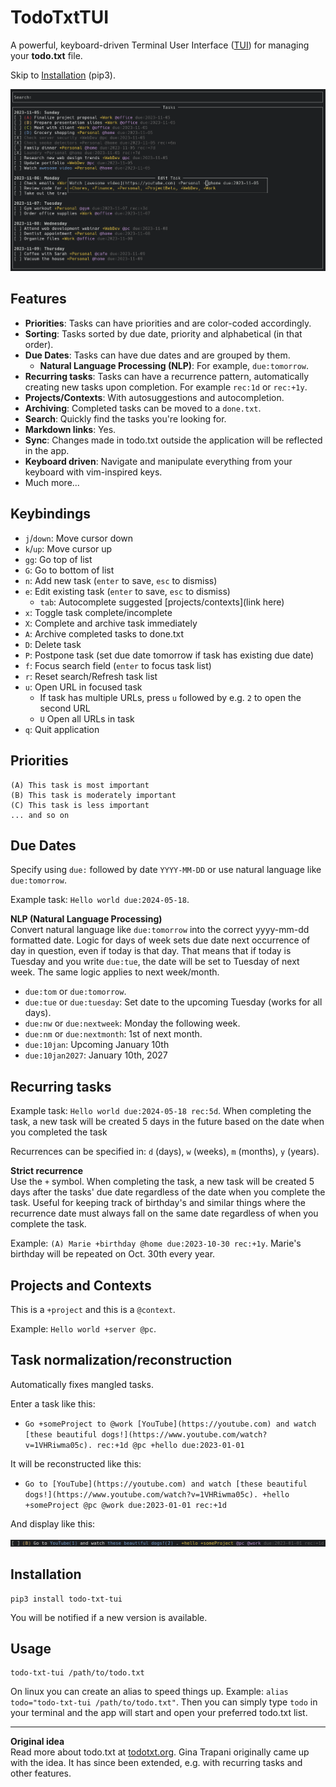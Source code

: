 # TodoTxtTUI

A powerful, keyboard-driven Terminal User Interface ([TUI](https://en.wikipedia.org/wiki/Text-based_user_interface)) for managing your **todo.txt** file.

Skip to [Installation](#installation) (pip3).

![Screenshot](screenshot.png)

## Features

- **Priorities**: Tasks can have priorities and are color-coded accordingly.
- **Sorting**: Tasks sorted by due date, priority and alphabetical (in that order).
- **Due Dates**: Tasks can have due dates and are grouped by them.
    - **Natural Language Processing (NLP)**: For example, `due:tomorrow`.
- **Recurring tasks**: Tasks can have a recurrence pattern, automatically creating new tasks upon completion. For example `rec:1d` or `rec:+1y`.
- **Projects/Contexts**: With autosuggestions and autocompletion.
- **Archiving**: Completed tasks can be moved to a `done.txt`.
- **Search**: Quickly find the tasks you're looking for.
- **Markdown links**: Yes.
- **Sync**: Changes made in todo.txt outside the application will be reflected in the app.
- **Keyboard driven**: Navigate and manipulate everything from your keyboard with vim-inspired keys.
- Much more...

## Keybindings

- `j`/`down`: Move cursor down
- `k`/`up`: Move cursor up
- `gg`: Go top of list
- `G`: Go to bottom of list
- `n`: Add new task (`enter` to save, `esc` to dismiss)
- `e`: Edit existing task (`enter` to save, `esc` to dismiss)
  - `tab`: Autocomplete suggested [projects/contexts](link here)
- `x`: Toggle task complete/incomplete
- `X`: Complete and archive task immediately
- `A`: Archive completed tasks to done.txt
- `D`: Delete task
- `P`: Postpone task (set due date tomorrow if task has existing due date)
- `f`: Focus search field (`enter` to focus task list)
- `r`: Reset search/Refresh task list
- `u`: Open URL in focused task
    - If task has multiple URLs, press `u` followed by e.g. `2` to open the second URL
    - `U` Open all URLs in task
- `q`: Quit application

## Priorities

```
(A) This task is most important
(B) This task is moderately important
(C) This task is less important
... and so on
```

## Due Dates

Specify using `due:` followed by date `YYYY-MM-DD` or use natural language like `due:tomorrow`.

Example task: `Hello world due:2024-05-18`.

**NLP (Natural Language Processing)**  
Convert natural language like `due:tomorrow` into the correct yyyy-mm-dd formatted date. Logic for days of week sets due date next occurrence of day in question, even if today is that day. That means that if today is Tuesday and you write `due:tue`, the date will be set to Tuesday of next week. The same logic applies to next week/month.

* `due:tom` or `due:tomorrow`.
* `due:tue` or `due:tuesday`: Set date to the upcoming Tuesday (works for all days).
* `due:nw` or `due:nextweek`: Monday the following week.
* `due:nm` or `due:nextmonth`: 1st of next month.
* `due:10jan`: Upcoming January 10th
* `due:10jan2027`: January 10th, 2027

## Recurring tasks

Example task: `Hello world due:2024-05-18 rec:5d`. When completing the task, a new task will be created 5 days in the future based on the date when you completed the task

Recurrences can be specified in: `d` (days), `w` (weeks), `m` (months), `y` (years).

**Strict recurrence**  
Use the `+` symbol. When completing the task, a new task will be created 5 days after the tasks' due date regardless of the date when you complete the task. Useful for keeping track of birthday's and similar things where the recurrence date must always fall on the same date regardless of when you complete the task.

Example: `(A) Marie +birthday @home due:2023-10-30 rec:+1y`. Marie's birthday will be repeated on Oct. 30th every year.

## Projects and Contexts

This is a `+project` and this is a `@context`.

Example: `Hello world +server @pc`.

## Task normalization/reconstruction

Automatically fixes mangled tasks. 

Enter a task like this:
  * `Go +someProject to @work [YouTube](https://youtube.com) and watch [these beautiful dogs!](https://www.youtube.com/watch?v=1VHRiwma05c). rec:+1d @pc +hello due:2023-01-01`

It will be reconstructed like this:

  * `Go to [YouTube](https://youtube.com) and watch [these beautiful dogs!](https://www.youtube.com/watch?v=1VHRiwma05c). +hello +someProject @pc @work due:2023-01-01 rec:+1d`

And display like this:

![Reconstructed task](reconstructed-task.png)


## Installation

```
pip3 install todo-txt-tui
```

You will be notified if a new version is available.

## Usage

```
todo-txt-tui /path/to/todo.txt
```

On linux you can create an alias to speed things up. Example: `alias todo="todo-txt-tui /path/to/todo.txt"`. Then you can simply type `todo` in your terminal and the app will start and open your preferred todo.txt list.

---

**Original idea**  
Read more about todo.txt at [todotxt.org](http://todotxt.org/). Gina Trapani originally came up with the idea. It has since been extended, e.g. with recurring tasks and other features.
